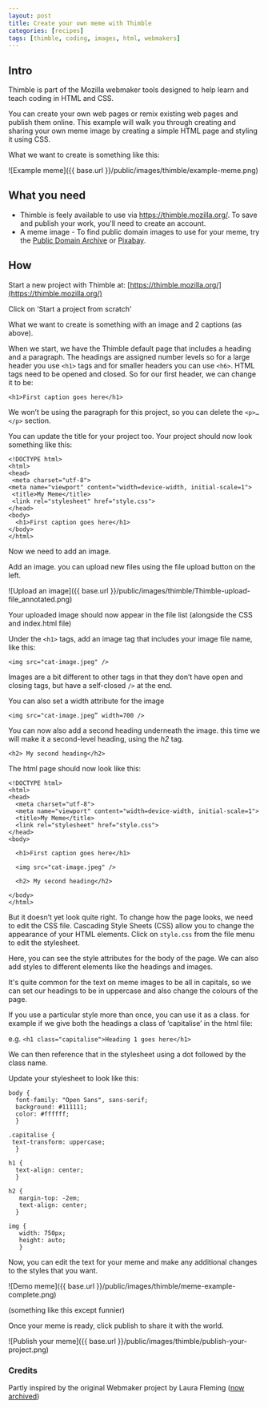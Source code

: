 ```yaml
---
layout: post
title: Create your own meme with Thimble
categories: [recipes]
tags: [thimble, coding, images, html, webmakers]
---
```


## Intro
Thimble is part of the Mozilla webmaker tools designed to help learn and teach coding in HTML and CSS.

You can create your own web pages or remix existing web pages and publish them online.
This example will walk you through creating and sharing your own meme image by creating a simple HTML page and styling it using CSS.

What we want to create is something like this:

![Example meme]({{ base.url }}/public/images/thimble/example-meme.png)


## What you need

- Thimble is feely available to use via https://thimble.mozilla.org/. To save and publish your work, you'll need to create an account.
- A meme image - To find public domain images to use for your meme, try the [Public Domain Archive](http://publicdomainarchive.com/) or [Pixabay](pixabay.com).


## How

Start a new project with Thimble at: [https://thimble.mozilla.org/](https://thimble.mozilla.org/)

Click on ‘Start a project from scratch'

What we want to create is something with an image and 2 captions (as above).

When we start, we have the Thimble default page that includes a heading and a paragraph. The headings are assigned number levels so for a large header you use `<h1>` tags and for smaller headers you can use `<h6>`. HTML tags need to be opened and closed. So for our first header, we can change it to be:

`<h1>First caption goes here</h1>`

We won’t be using the paragraph for this project, so you can delete the `<p>…</p>` section.

You can update the title for your project too. Your project should now look something like this:

    <!DOCTYPE html>
    <html>
    <head>
     <meta charset="utf-8">
    <meta name="viewport" content="width=device-width, initial-scale=1">
     <title>My Meme</title>
     <link rel="stylesheet" href="style.css">
    </head>
    <body>
      <h1>First caption goes here</h1>
    </body>
    </html>

Now we need to add an image.

Add an image. you can upload new files using the file upload button on the left.

![Upload an image]({{ base.url }}/public/images/thimble/Thimble-upload-file_annotated.png)

Your uploaded image should now appear in the file list (alongside the CSS and index.html file)

Under the `<h1>` tags, add an image tag that includes your image file name,  like this:

    <img src="cat-image.jpeg" />

 Images are a bit different to other tags in that they don’t have open and closing tags, but have a self-closed `/>` at the end.

You can also set a width attribute for the image

    <img src="cat-image.jpeg” width=700 />

You can now also add a second heading underneath the image. this time we will make it a second-level heading, using the *h2* tag.

    <h2> My second heading</h2>

The html page should now look like this:

    <!DOCTYPE html>
    <html>
    <head>
      <meta charset="utf-8">
      <meta name="viewport" content="width=device-width, initial-scale=1">
      <title>My Meme</title>
      <link rel="stylesheet" href="style.css">
    </head>
    <body>

      <h1>First caption goes here</h1>

      <img src="cat-image.jpeg" />

      <h2> My second heading</h2>

    </body>
    </html>


But it doesn’t yet look quite right. To change how the page looks, we need to edit the CSS file. Cascading Style Sheets (CSS) allow you to change the appearance of your HTML elements. Click on `style.css` from the file menu to edit the stylesheet.

Here, you can see the style attributes for the body of the page. We can also add styles to different elements like the headings and images.

It's quite common for the text on meme images to be all in capitals, so we can set our headings to be in uppercase and also change the colours of the page.

If you use a particular style more than once, you can use it as a class. for example if we give both the headings a class of ‘capitalise’ in the html file:

e.g. `<h1 class="capitalise">Heading 1 goes here</h1>`

We can then reference that in the stylesheet using a dot followed by the class name.

Update your stylesheet to look like this:

    body {
      font-family: "Open Sans", sans-serif;
      background: #111111;
      color: #ffffff;
      }

    .capitalise {
     text-transform: uppercase;
      }

    h1 {
      text-align: center;
      }

    h2 {
       margin-top: -2em;
       text-align: center;
      }

    img {
       width: 750px;
       height: auto;
       }

Now, you can edit the text for your meme and make any additional changes to the styles that you want.

![Demo meme]({{ base.url }}/public/images/thimble/meme-example-complete.png)

(something like this except funnier)

Once your meme is ready, click publish to share it with the world.

![Publish your meme]({{ base.url }}/public/images/thimble/publish-your-project.png)

### Credits
Partly inspired by the original Webmaker project by Laura Fleming ([now archived](https://thimble.webmaker.org/project/60766/remix))
